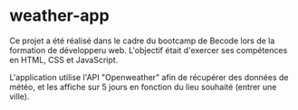 # weather-app
Ce projet a été réalisé dans le cadre du bootcamp de Becode lors de la formation de développeru web. L'objectif était d'exercer ses compétences en HTML, CSS et JavaScript.

L'application utilise l'API "Openweather" afin de récupérer des données de météo, et les affiche sur 5 jours en fonction du lieu souhaité (entrer une ville).
 
